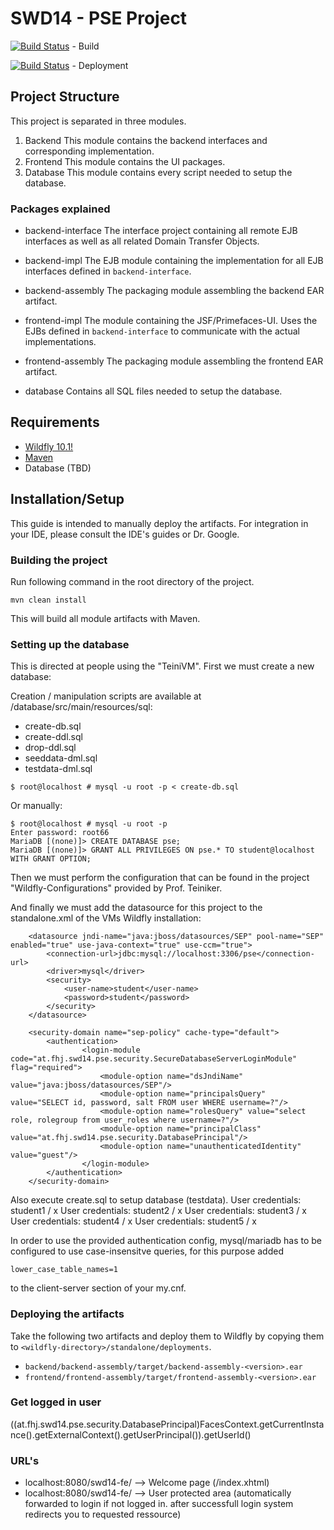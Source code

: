 # SWD14 - PSE Project

[![Build Status](https://jenkins.almost-a-blog.net/buildStatus/icon?job=PSE-build)](https://jenkins.almost-a-blog.net/job/PSE-build) - Build

[![Build Status](https://jenkins.almost-a-blog.net/buildStatus/icon?job=PSE-deploy)](https://jenkins.almost-a-blog.net/job/PSE-deploy) - Deployment

## Project Structure

This project is separated in three modules.

1. Backend
This module contains the backend interfaces and corresponding implementation.
2. Frontend
This module contains the UI packages.
3. Database
This module contains every script needed to setup the database.

### Packages explained
- backend-interface
The interface project containing all remote EJB interfaces as well as all related Domain Transfer Objects.
- backend-impl
The EJB module containing the implementation for all EJB interfaces defined in `backend-interface`.
- backend-assembly
The packaging module assembling the backend EAR artifact.

- frontend-impl
The module containing the JSF/Primefaces-UI. Uses the EJBs defined in `backend-interface` to communicate with the actual implementations.
- frontend-assembly
The packaging module assembling the frontend EAR artifact.

- database
Contains all SQL files needed to setup the database.

## Requirements
- [Wildfly 10.1!](http://www.wildfly.org/) 
- [Maven](https://maven.apache.org/)
- Database (TBD)

## Installation/Setup
This guide is intended to manually deploy the artifacts. 
For integration in your IDE, please consult the IDE's guides or Dr. Google.

### Building the project
Run following command in the root directory of the project.
```
mvn clean install
```
This will build all module artifacts with Maven.

### Setting up the database

This is directed at people using the "TeiniVM". First we must create a new database:

Creation / manipulation scripts are available at /database/src/main/resources/sql:
- create-db.sql
- create-ddl.sql
- drop-ddl.sql
- seeddata-dml.sql
- testdata-dml.sql
```
$ root@localhost # mysql -u root -p < create-db.sql
```
Or manually:

```
$ root@localhost # mysql -u root -p 
Enter password: root66
MariaDB [(none)]> CREATE DATABASE pse;
MariaDB [(none)]> GRANT ALL PRIVILEGES ON pse.* TO student@localhost WITH GRANT OPTION;
```

Then we must perform the configuration that can be found in the project "Wildfly-Configurations" provided by Prof. Teiniker.

And finally we must add the datasource for this project to the standalone.xml of the VMs Wildfly installation:

```
    <datasource jndi-name="java:jboss/datasources/SEP" pool-name="SEP" enabled="true" use-java-context="true" use-ccm="true">
        <connection-url>jdbc:mysql://localhost:3306/pse</connection-url>
        <driver>mysql</driver>
        <security>
            <user-name>student</user-name>
            <password>student</password>
        </security>
    </datasource>
```
```
    <security-domain name="sep-policy" cache-type="default">
        <authentication>
                <login-module code="at.fhj.swd14.pse.security.SecureDatabaseServerLoginModule" flag="required">
                    <module-option name="dsJndiName" value="java:jboss/datasources/SEP"/>
                    <module-option name="principalsQuery" value="SELECT id, password, salt FROM user WHERE username=?"/>
                    <module-option name="rolesQuery" value="select role, rolegroup from user_roles where username=?"/>
                    <module-option name="principalClass" value="at.fhj.swd14.pse.security.DatabasePrincipal"/>
                    <module-option name="unauthenticatedIdentity" value="guest"/>
                </login-module>
        </authentication>
    </security-domain>  
```

Also execute create.sql to setup database (testdata).
User credentials: student1 / x
User credentials: student2 / x
User credentials: student3 / x
User credentials: student4 / x
User credentials: student5 / x

In order to use the provided authentication config, mysql/mariadb has to be configured to use case-insensitve queries, for this purpose added 
```
lower_case_table_names=1
```
to the client-server section of your my.cnf.
### Deploying the artifacts
Take the following two artifacts and deploy them to Wildfly by copying them to `<wildfly-directory>/standalone/deployments`.
- `backend/backend-assembly/target/backend-assembly-<version>.ear`
- `frontend/frontend-assembly/target/frontend-assembly-<version>.ear`

### Get logged in user

((at.fhj.swd14.pse.security.DatabasePrincipal)FacesContext.getCurrentInstance().getExternalContext().getUserPrincipal()).getUserId()


### URL's

- localhost:8080/swd14-fe/ --> Welcome page (/index.xhtml)
- localhost:8080/swd14-fe/ --> User protected area (automatically forwarded to login if not logged in. after successfull login system redirects you to requested ressource)
